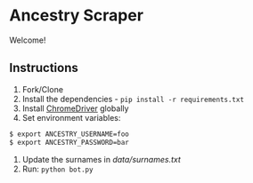 # Ancestry Scraper

Welcome!

## Instructions

1. Fork/Clone
1. Install the dependencies - `pip install -r requirements.txt`
1. Install [ChromeDriver](https://sites.google.com/a/chromium.org/chromedriver/) globally
1. Set environment variables:

  ```sh
  $ export ANCESTRY_USERNAME=foo
  $ export ANCESTRY_PASSWORD=bar
  ```

1. Update the surnames in *data/surnames.txt*
1. Run: `python bot.py`
